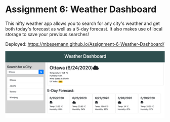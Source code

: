 # Assignment 6: Weather Dashboard

This nifty weather app allows you to search for any city's weather and get both today's forecast as well as a 5-day forecast.  It also makes use of local storage to save your previous searches!

Deployed: <a href="https://mbesemann.github.io/Assignment-6-Weather-Dashboard/" target="_blank">https://mbesemann.github.io/Assignment-6-Weather-Dashboard/</a>

![Screenshot](assets/screenshot.png)
